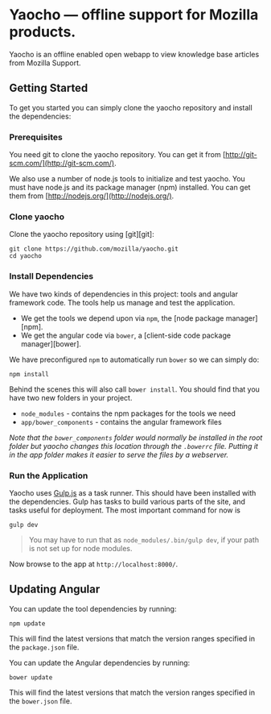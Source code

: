 # Yaocho — offline support for Mozilla products.

Yaocho is an offline enabled open webapp to view knowledge base articles from
Mozilla Support.

## Getting Started

To get you started you can simply clone the yaocho repository and install the dependencies:

### Prerequisites

You need git to clone the yaocho repository. You can get it from
[http://git-scm.com/](http://git-scm.com/).

We also use a number of node.js tools to initialize and test yaocho. You must have node.js and
its package manager (npm) installed.  You can get them from [http://nodejs.org/](http://nodejs.org/).

### Clone yaocho

Clone the yaocho repository using [git][git]:

```
git clone https://github.com/mozilla/yaocho.git
cd yaocho
```

### Install Dependencies

We have two kinds of dependencies in this project: tools and angular framework code.  The tools help
us manage and test the application.

* We get the tools we depend upon via `npm`, the [node package manager][npm].
* We get the angular code via `bower`, a [client-side code package manager][bower].

We have preconfigured `npm` to automatically run `bower` so we can simply do:

```
npm install
```

Behind the scenes this will also call `bower install`.  You should find that you have two new
folders in your project.

* `node_modules` - contains the npm packages for the tools we need
* `app/bower_components` - contains the angular framework files

*Note that the `bower_components` folder would normally be installed in the root folder but
yaocho changes this location through the `.bowerrc` file.  Putting it in the app folder makes
it easier to serve the files by a webserver.*

### Run the Application

Yaocho uses [Gulp.js](http://gulpjs.com) as a task runner. This should have been installed with the dependencies. Gulp has tasks to build various parts of the site, and tasks useful for deployment. The most important command for now is

```
gulp dev
```

> You may have to run that as `node_modules/.bin/gulp dev`, if your path is not set up for node modules.

Now browse to the app at `http://localhost:8000/`.

## Updating Angular

You can update the tool dependencies by running:

```
npm update
```

This will find the latest versions that match the version ranges specified in the `package.json` file.

You can update the Angular dependencies by running:

```
bower update
```

This will find the latest versions that match the version ranges specified in the `bower.json` file.
